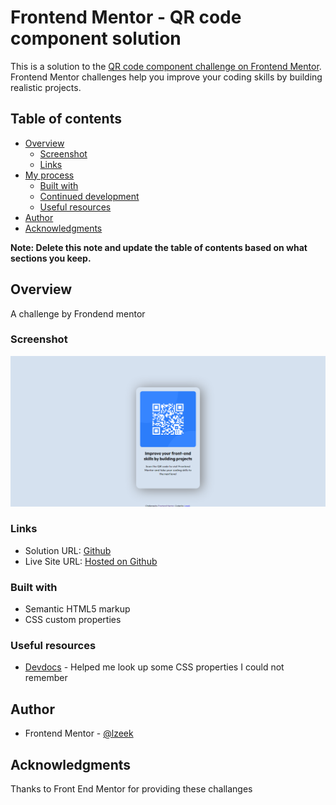 # Frontend Mentor - QR code component solution

This is a solution to the [QR code component challenge on Frontend Mentor](https://www.frontendmentor.io/challenges/qr-code-component-iux_sIO_H). Frontend Mentor challenges help you improve your coding skills by building realistic projects. 

## Table of contents

- [Overview](#overview)
  - [Screenshot](#screenshot)
  - [Links](#links)
- [My process](#my-process)
  - [Built with](#built-with)
  - [Continued development](#continued-development)
  - [Useful resources](#useful-resources)
- [Author](#author)
- [Acknowledgments](#acknowledgments)

**Note: Delete this note and update the table of contents based on what sections you keep.**

## Overview

A challenge by Frondend mentor

### Screenshot

![](./qr-challenge-project-screenshot.png)


### Links

- Solution URL: [Github](https://github.com/lzeek/qr-challenge)
- Live Site URL: [Hosted on Github](https://lzeek.github.io/qr-challenge/)

### Built with

- Semantic HTML5 markup
- CSS custom properties

### Useful resources

- [Devdocs](https://devdocs.io/) - Helped me look up some CSS properties I could not remember

## Author

- Frontend Mentor - [@lzeek](https://www.frontendmentor.io/profile/lzeek)


## Acknowledgments

Thanks to Front End Mentor for providing these challanges
